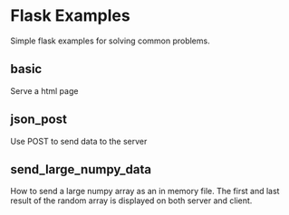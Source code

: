 # Flask Examples
Simple flask examples for solving common problems.

## basic
Serve a html page

## json_post
Use POST to send data to the server

## send_large_numpy_data
How to send a large numpy array as an in memory file. The first and last result of the random array is displayed on both server and client.